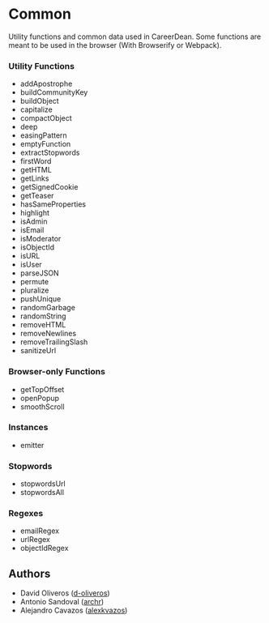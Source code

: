# Common

Utility functions and common data used in CareerDean. Some functions are meant to be used in the browser (With Browserify or Webpack).


### Utility Functions

- addApostrophe
- buildCommunityKey
- buildObject
- capitalize
- compactObject
- deep
- easingPattern
- emptyFunction
- extractStopwords
- firstWord
- getHTML
- getLinks
- getSignedCookie
- getTeaser
- hasSameProperties
- highlight
- isAdmin
- isEmail
- isModerator
- isObjectId
- isURL
- isUser
- parseJSON
- permute
- pluralize
- pushUnique
- randomGarbage
- randomString
- removeHTML
- removeNewlines
- removeTrailingSlash
- sanitizeUrl


### Browser-only Functions

- getTopOffset
- openPopup
- smoothScroll


### Instances

- emitter


### Stopwords

- stopwordsUrl
- stopwordsAll


### Regexes

- emailRegex
- urlRegex
- objectIdRegex


## Authors

- David Oliveros ([d-oliveros](https://github.com/d-oliveros))
- Antonio Sandoval ([archr](https://github.com/archr))
- Alejandro Cavazos ([alexkvazos](https://github.com/alexkvazos))
